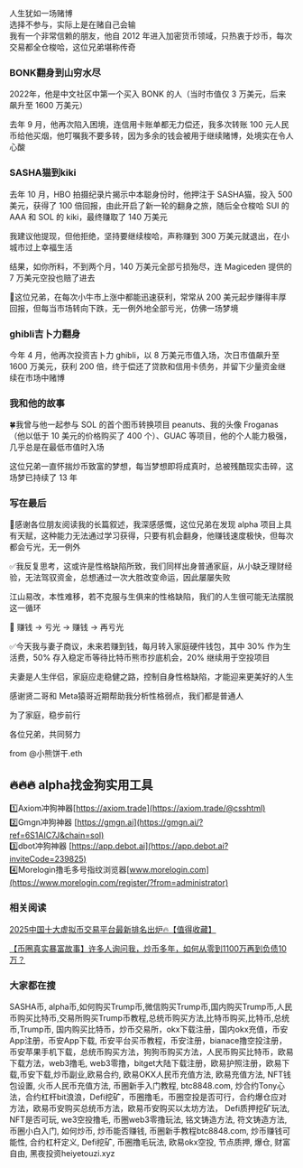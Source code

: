 人生犹如一场赌博  
选择不参与，实际上是在赌自己会输  
我有一个非常信赖的朋友，他自 2012 年进入加密货币领域，只热衷于炒币，每次交易都全仓梭哈，这位兄弟堪称传奇  

### BONK翻身到山穷水尽  
2022年，他是中文社区中第一个买入 BONK 的人（当时市值仅 3 万美元，后来飙升至 1600 万美元）  

去年 9 月，他再次陷入困境，连信用卡账单都无力偿还，我多次转账 100 元人民币给他买烟，他叮嘱我不要多转，因为多余的钱会被用于继续赌博，处境实在令人心酸  

### SASHA猫到kiki  
去年 10 月，HBO 拍摄纪录片揭示中本聪身份时，他押注于 SASHA猫，投入 500 美元，获得了 100 倍回报，由此开启了新一轮的翻身之旅，随后全仓梭哈 SUI 的 AAA 和 SOL 的 kiki，最终赚取了 140 万美元  

我建议他提现，但他拒绝，坚持要继续梭哈，声称赚到 300 万美元就退出，在小城市过上幸福生活  

结果，如你所料，不到两个月，140 万美元全部亏损殆尽，连 Magiceden 提供的 7 万美元空投也赔了进去  

🔸这位兄弟，在每次小牛市上涨中都能迅速获利，常常从 200 美元起步赚得丰厚回报，但每当市场转向下跌，无一例外地全部亏光，仿佛一场梦境  

### ghibli吉卜力翻身  
今年 4 月，他再次投资吉卜力 ghibli，以 8 万美元市值入场，次日市值飙升至 1600 万美元，获利 200 倍，终于偿还了贷款和信用卡债务，并留下少量资金继续在市场中赌博  

### 我和他的故事  
🍀我曾与他一起参与 SOL 的首个图币转换项目 peanuts、我的头像 Froganas（他以低于 10 美元的价格购买了 400 个）、GUAC 等项目，他的个人能力极强，几乎总是在最低市值时入场  

这位兄弟一直怀揣炒币致富的梦想，每当梦想即将成真时，总被残酷现实击碎，这场梦已持续了 13 年  

### 写在最后  
🎄感谢各位朋友阅读我的长篇叙述，我深感感慨，这位兄弟在发现 alpha 项目上具有天赋，这种能力无法通过学习获得，只要有机会翻身，他赚钱速度极快，但每次都会亏光，无一例外  

✅我反复思考，这或许是性格缺陷所致，我们同样出身普通家庭，从小缺乏理财经验，无法驾驭资金，总想通过一次大胜改变命运，因此屡屡失败  

江山易改，本性难移，若不克服与生俱来的性格缺陷，我们的人生很可能无法摆脱这一循环  

🎢 赚钱 → 亏光 → 赚钱 → 再亏光  

✅今天我与妻子商议，未来若赚到钱，每月转入家庭硬件钱包，其中 30% 作为生活费，50% 存入稳定币等待比特币熊市抄底机会，20% 继续用于空投项目  

夫妻是人生伴侣，家庭应走稳健之路，控制自身性格缺陷，才能迎来更美好的人生  

感谢贤二哥和 Meta猿哥近期帮助我分析性格弱点，我们都是普通人  

为了家庭，稳步前行  

各位兄弟，共同努力  

from @小熊饼干.eth  

## 🔥🔥🔥 alpha找金狗实用工具  
1️⃣Axiom冲狗神器[https://axiom.trade](https://axiom.trade/@csshtml)  
2️⃣Gmgn冲狗神器 [https://gmgn.ai](https://gmgn.ai/?ref=6S1AIC7J&chain=sol)  
3️⃣dbot冲狗神器 [https://app.debot.ai](https://app.debot.ai?inviteCode=239825)  
4️⃣Morelogin撸毛多号指纹浏览器[www.morelogin.com](https://www.morelogin.com/register/?from=administrator)  

### 相关阅读  
[2025中国十大虚拟币交易平台最新排名出炉🔥【值得收藏】](https://btc8848.com/top-10-exchanges/)  

[【币圈真实暴富故事】许多人询问我，炒币多年，如何从零到1100万再到负债10万？](https://heiyetouzi.xyz/biquanstory001/)  

### 大家都在搜  
SASHA币, alpha币,如何购买Trump币,微信购买Trump币,国内购买Trump币,人民币购买比特币,交易所购买Trump币教程,总统币购买方法,比特币购买,比特币,总统币,Trump币, 国内购买比特币，炒币交易所，okx下载注册，国内okx充值，币安App注册，币安App下载, 币安平台买币教程，币安注册，bianace撸空投注册，币安苹果手机下载，总统币购买方法，狗狗币购买方法，人民币购买比特币，欧易下载方法，web3撸毛, web3零撸，bitget大陆下载注册，欧易护照注册，欧易下载,币安下载,炒币副业,欧易合约, 欧易OKX人民币充值方法, 欧易充值方法, NFT钱包设置, 火币人民币充值方法, 币圈新手入门教程, btc8848.com, 炒合约Tony心法，合约杠杆bit浪浪，Defi挖矿，币圈撸毛，币圈空投是否可行，合约爆仓应对方法，欧易币安购买总统币方法，欧易币安购买以太坊方法， Defi质押挖矿玩法, NFT是否可玩, we3空投撸毛, 币圈web3零撸玩法, 铭文铸造方法, 符文铸造方法, 币圈小白入门, 如何炒币, 炒币能否赚钱, 币圈新手教程btc8848.com, 炒币赚钱可能性, 合约杠杆定义, Defi挖矿, 币圈撸毛玩法, 欧易okx空投, 节点质押, 爆仓, 财富自由, 黑夜投资heiyetouzi.xyz